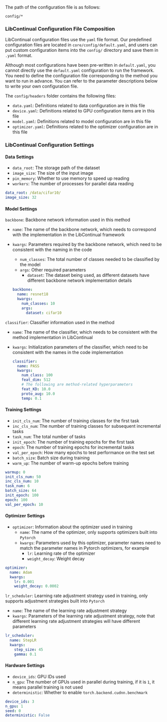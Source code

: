 The path of the configuration file is as follows:

```
config/*
```

### LibContinual Configuration File Composition

LibContinual configuration files use the `yaml` file format. Our predefined configuration files are located in `core/config/default.yaml`, and users can put custom configuration items into the `config/` directory and save them in `.yaml` format.

Although most configurations have been pre-written in `default.yaml`, you cannot directly use the `default.yaml` configuration to run the framework. You need to define the configuration file corresponding to the method you want to run in advance. You can refer to the parameter descriptions below to write your own configuration file.

The `config/headers` folder contains the following files:

- `data.yaml`: Definitions related to data configuration are in this file
- `device.yaml`: Definitions related to GPU configuration items are in this file
- `model.yaml`: Definitions related to model configuration are in this file
- `optimizer.yaml`: Definitions related to the optimizer configuration are in this file

### LibContinual Configuration Settings

#### Data Settings

- `data_root`: The storage path of the dataset
- `image_size`: The size of the input image
- `pin_memory`: Whether to use memory to speed up reading
- `workers`: The number of processes for parallel data reading

```yaml
data_root: /data/cifar10/
image_size: 32
```

#### Model Settings

`backbone`: Backbone network information used in this method

- `name`: The name of the backbone network, which needs to correspond with the implementation in the LibContinual framework

- `kwargs`: Parameters required by the backbone network, which need to be consistent with the naming in the code

  - `num_classes`: The total number of classes needed to be classified by the model
  - `args`: Other required parameters
    - `dataset`: The dataset being used, as different datasets have different backbone network implementation details

  ```yaml
  backbone:
    name: resnet18
    kwargs:
      num_classes: 10
      args: 
        dataset: cifar10
  ```

`classifier`: Classifier information used in the method

- `name`: The name of the classifier, which needs to be consistent with the method implementation in LibContinual

- `kwargs`: Initialization parameters of the classifier, which need to be consistent with the names in the code implementation

  ```yaml
  classifier:
    name: PASS
    kwargs:
      num_class: 100
      feat_dim: 512
      # The following are method-related hyperparameters
      feat_KD: 10.0
      proto_aug: 10.0
      temp: 0.1
  ```

#### Training Settings

- `init_cls_num`: The number of training classes for the first task
- `inc_cls_num`: The number of training classes for subsequent incremental tasks
- `task_num`: The total number of tasks
- `init_epoch`: The number of training epochs for the first task
- `epoch`: The number of training epochs for incremental tasks
- `val_per_epoch`: How many epochs to test performance on the test set
- `batch_size`: Batch size during training
- `warm_up`: The number of warm-up epochs before training

```yaml
warmup: 0
init_cls_num: 50
inc_cls_num: 10
task_num: 6
batch_size: 64
init_epoch: 100
epoch: 100
val_per_epoch: 10
```

#### Optimizer Settings

- `optimizer`: Information about the optimizer used in training
  - `name`: The name of the optimizer, only supports optimizers built into `Pytorch`
  - `kwargs`: Parameters used by this optimizer, parameter names need to match the parameter names in Pytorch optimizers, for example
    - `lr`: Learning rate of the optimizer
    - `weight_decay`: Weight decay

```yaml
optimizer:
  name: Adam
  kwargs:
    lr: 0.001
    weight_decay: 0.0002
```

`lr_scheduler`: Learning rate adjustment strategy used in training, only supports adjustment strategies built into `Pytorch`

- `name`: The name of the learning rate adjustment strategy
- `kwargs`: Parameters of the learning rate adjustment strategy, note that different learning rate adjustment strategies will have different parameters

```yaml
lr_scheduler:
  name: StepLR
  kwargs:
    step_size: 45
    gamma: 0.1
```

#### Hardware Settings

- `device_ids`: GPU IDs used
- `n_gpu`: The number of GPUs used in parallel during training, if it is `1`, it means parallel training is not used
- `deterministic`: Whether to enable `torch.backend.cudnn.benchmark`

```yaml
device_ids: 3
n_gpu: 1
seed: 0
deterministic: False
```

